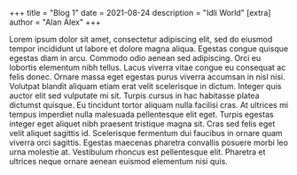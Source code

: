 +++
title = "Blog 1"
date = 2021-08-24
description = "Idli World"
[extra]
author = "Alan Alex"
+++

Lorem ipsum dolor sit amet, consectetur adipiscing elit, sed do eiusmod tempor incididunt ut labore et dolore magna aliqua. Egestas congue quisque egestas diam in arcu. Commodo odio aenean sed adipiscing. Orci eu lobortis elementum nibh tellus. <!-- more -->Lacus viverra vitae congue eu consequat ac felis donec. Ornare massa eget egestas purus viverra accumsan in nisl nisi. Volutpat blandit aliquam etiam erat velit scelerisque in dictum. Integer quis auctor elit sed vulputate mi sit. Turpis cursus in hac habitasse platea dictumst quisque. Eu tincidunt tortor aliquam nulla facilisi cras. At ultrices mi tempus imperdiet nulla malesuada pellentesque elit eget. Turpis egestas integer eget aliquet nibh praesent tristique magna sit. Cras sed felis eget velit aliquet sagittis id. Scelerisque fermentum dui faucibus in ornare quam viverra orci sagittis. Egestas maecenas pharetra convallis posuere morbi leo urna molestie at. Vestibulum rhoncus est pellentesque elit. Pharetra et ultrices neque ornare aenean euismod elementum nisi quis.